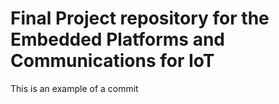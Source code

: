 # Final Project repository for the Embedded Platforms and Communications for IoT

This is an example of a commit
